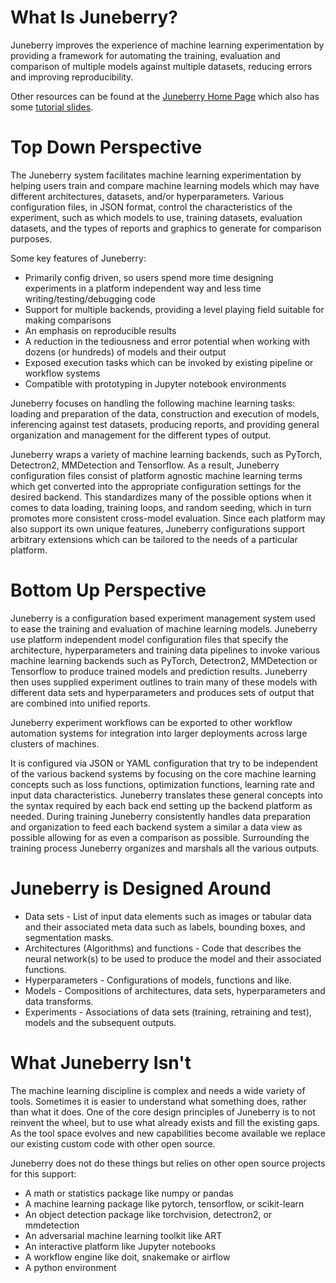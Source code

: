 What Is Juneberry?
===========

Juneberry improves the experience of machine learning experimentation by providing a framework for automating the 
training, evaluation and comparison of multiple models against multiple datasets, reducing errors and improving 
reproducibility.

Other resources can be found at the [Juneberry Home Page](https://www.sei.cmu.edu/our-work/projects/display.cfm?customel_datapageid_4050=334902) 
which also has some [tutorial slides](https://resources.sei.cmu.edu/library/asset-view.cfm?assetid=875902).

# Top Down Perspective

The Juneberry system facilitates machine learning experimentation by helping users train and compare machine learning
models which may have different architectures, datasets, and/or hyperparameters. Various configuration files, in JSON
format, control the characteristics of the experiment, such as which models to use, training datasets, evaluation
datasets, and the types of reports and graphics to generate for comparison purposes.

Some key features of Juneberry:
* Primarily config driven, so users spend more time designing experiments in a platform independent way and less time writing/testing/debugging code
* Support for multiple backends, providing a level playing field suitable for making comparisons
* An emphasis on reproducible results
* A reduction in the tediousness and error potential when working with dozens (or hundreds) of models and their output
* Exposed execution tasks which can be invoked by existing pipeline or workflow systems
* Compatible with prototyping in Jupyter notebook environments

Juneberry focuses on handling the following machine learning tasks: loading and preparation of the data, construction 
and execution of models, inferencing against test datasets, producing reports, and providing general organization and 
management for the different types of output.

Juneberry wraps a variety of machine learning backends, such as PyTorch, Detectron2, MMDetection and Tensorflow. 
As a result, Juneberry configuration files consist of platform agnostic machine learning terms which get converted 
into the appropriate configuration settings for the desired backend. This standardizes many of the possible options 
when it comes to data loading, training loops, and random seeding, which in turn promotes more consistent cross-model 
evaluation. Since each platform may also support its own unique features, Juneberry configurations support arbitrary 
extensions which can be tailored to the needs of a particular platform.

# Bottom Up Perspective

Juneberry is a configuration based experiment management system used to ease the training and evaluation of machine 
learning models. Juneberry use platform independent model configuration files that specify the architecture, 
hyperparameters and training data pipelines to invoke various machine learning backends such as PyTorch, Detectron2, 
MMDetection or Tensorflow to produce trained models and prediction results.  Juneberry then uses supplied experiment 
outlines to train many of these models with different data sets and hyperparameters and produces sets of output that 
are combined into unified reports.

Juneberry experiment workflows can be exported to other workflow automation systems for integration into larger 
deployments across large clusters of machines.

It is configured via JSON or YAML configuration that try to be independent of the various backend systems by focusing 
on the core machine learning concepts such as loss functions, optimization functions, learning rate and input data 
characteristics. Juneberry translates these general concepts into the syntax required by each back end setting up the 
backend platform as needed.  During training Juneberry consistently handles data preparation and organization to 
feed each backend system a similar a data view as possible allowing for as even a comparison as possible. Surrounding 
the training process Juneberry organizes and marshals all the various outputs.

# Juneberry is Designed Around

* Data sets - List of input data elements such as images or tabular data and their associated meta data such as labels, bounding boxes, and segmentation masks.
* Architectures (Algorithms) and functions - Code that describes the neural network(s) to be used to produce the model and their associated functions.
* Hyperparameters - Configurations of models, functions and like.
* Models - Compositions of architectures, data sets, hyperparameters and data transforms.
* Experiments - Associations of data sets (training, retraining and test), models and the subsequent outputs.

# What Juneberry Isn't

The machine learning discipline is complex and needs a wide variety of tools. Sometimes it is easier to understand
what something does, rather than what it does. One of the core design principles of Juneberry is to not reinvent the
wheel, but to use what already exists and fill the existing gaps. As the tool space evolves and new capabilities
become available we replace our existing custom code with other open source.

Juneberry does not do these things but relies on other open source projects for this support:

* A math or statistics package like numpy or pandas
* A machine learning package like pytorch, tensorflow, or scikit-learn
* An object detection package like torchvision, detectron2, or mmdetection
* An adversarial machine learning toolkit like ART
* An interactive platform like Jupyter notebooks
* A workflow engine like doit, snakemake or airflow
* A python environment